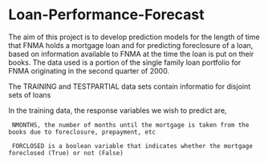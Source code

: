 # Loan-Performance-Forecast
The aim of this project is to develop prediction models for the length of time that FNMA holds a mortgage loan and for predicting foreclosure of a loan, based on information available to FNMA at the time the loan is put on their books. The data used is a portion of the single family loan portfolio for FNMA originating in the second quarter of 2000.

The TRAINING and TESTPARTIAL data sets contain informatio for disjoint sets of loans

In the training data, the response variables we wish to predict are,

     NMONTHS, the number of months until the mortgage is taken from the books due to foreclosure, prepayment, etc
     
     FORCLOSED is a boolean variable that indicates whether the mortgage foreclosed (True) or not (False)

